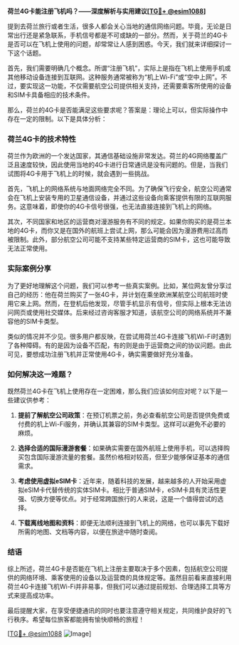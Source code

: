 **荷兰4G卡能注册飞机吗？——深度解析与实用建议[[TG💪+ @esim1088](https://t.me/s/esim1088)]**

提到去荷兰旅行或者生活，很多人都会关心当地的通信网络问题。毕竟，无论是日常出行还是紧急联系，手机信号都是不可或缺的一部分。然而，关于荷兰的4G卡是否可以在飞机上使用的问题，却常常让人感到困惑。今天，我们就来详细探讨一下这个话题。

首先，我们需要明确几个概念。所谓“注册飞机”，实际上是指在飞机上使用手机或其他移动设备连接到互联网。这种服务通常被称为“机上Wi-Fi”或“空中上网”。不过，要实现这一功能，不仅需要航空公司提供相关支持，还需要乘客所使用的设备和SIM卡具备相应的技术条件。

那么，荷兰的4G卡是否能满足这些要求呢？答案是：理论上可以，但实际操作中存在一定的限制。以下是具体分析：

### 荷兰4G卡的技术特性

荷兰作为欧洲的一个发达国家，其通信基础设施非常发达。荷兰的4G网络覆盖广泛且速度较快，因此使用当地的4G卡进行日常通讯是没有问题的。但是，当我们试图将4G卡用于飞机上的时候，就会遇到一些挑战。

首先，飞机上的网络系统与地面网络完全不同。为了确保飞行安全，航空公司通常会在飞机上安装专用的卫星通信设备，并通过这些设备向乘客提供有限的互联网服务。这意味着，即使你的4G卡信号很强，也无法直接连接到飞机上的网络。

其次，不同国家和地区的运营商对漫游服务有不同的规定。如果你购买的是荷兰本地的4G卡，而你又是在国外的航班上尝试上网，那么可能会因为漫游费用过高而被限制。此外，部分航空公司可能不支持某些特定运营商的SIM卡，这也可能导致无法正常使用。

### 实际案例分享

为了更好地理解这个问题，我们可以参考一些真实案例。比如，某位网友曾分享过自己的经历：他在荷兰购买了一张4G卡，并计划在乘坐欧洲某航空公司航班时使用它来上网。然而，在登机后他发现，尽管手机显示有信号，但实际上根本无法访问网页或使用社交媒体。后来经过咨询客服才知道，该航空公司的网络系统并不兼容他的SIM卡类型。

类似的情况并不少见。很多用户都反映，在尝试用荷兰4G卡连接飞机Wi-Fi时遇到了各种障碍。有的是因为设备不匹配，有的则是由于运营商之间的协议问题。由此可见，要想成功注册飞机并正常使用4G卡，确实需要做好充分准备。

### 如何解决这一难题？

既然荷兰4G卡在飞机上使用存在一定困难，那么我们应该如何应对呢？以下是一些建议供参考：

1. **提前了解航空公司政策**：在预订机票之前，务必查看航空公司是否提供免费或付费的机上Wi-Fi服务，并确认其兼容的SIM卡类型。这样可以避免不必要的麻烦。

2. **选择合适的国际漫游套餐**：如果确实需要在国外航班上使用手机，可以选择购买包含国际漫游流量的套餐。虽然价格相对较高，但至少能够保证基本的通信需求。

3. **考虑使用虚拟eSIM卡**：近年来，随着科技的发展，越来越多的人开始采用虚拟eSIM卡代替传统的实体SIM卡。相比于普通SIM卡，eSIM卡具有灵活性更强、切换方便等优点。对于经常跨国旅行的人来说，这是一个值得尝试的选择。

4. **下载离线地图和资料**：即便无法顺利连接到飞机上的网络，也可以事先下载好所需的地图、文档等内容，以便在旅途中随时查阅。

### 结语

综上所述，荷兰4G卡是否能在飞机上注册主要取决于多个因素，包括航空公司提供的网络环境、乘客使用的设备以及运营商的具体规定等。虽然目前看来直接利用荷兰4G卡连接飞机Wi-Fi并非易事，但我们可以通过提前规划、合理选择工具等方式来提高成功率。

最后提醒大家，在享受便捷通讯的同时也要注意遵守相关规定，共同维护良好的飞行秩序。希望每位旅客都能拥有愉快顺畅的旅程！

[[TG💪+ @esim1088](https://t.me/s/esim1088) ![Image](https://i.postimg.cc/4NQfJmqS/Snipaste-2025-05-13-00-14-12.png)]